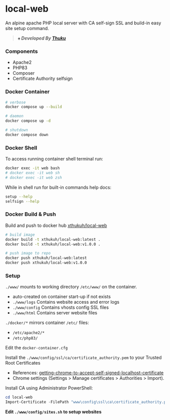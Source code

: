 # local-web

An alpine apache PHP local server with CA self-sign SSL and build-in easy site setup command.

> _**♠️ Developed By [Thuku](https://github.com/xthukuh)**_

### Components
- Apache2
- PHP83
- Composer
- Certificate Authority selfsign

### Docker Container

```sh
# verbose
docker compose up --build

# daemon
docker compose up -d

# shutdown
docker compose down
```

### Docker Shell

To access running container shell terminal run:

```sh
docker exec -it web bash
# docker exec -it web sh
# docker exec -it web zsh
```

While in shell run for built-in commands help docs:

```sh
setup --help
selfsign --help
```

### Docker Build & Push

Build and push to docker hub  [xthukuh/local-web](https://hub.docker.com/repository/docker/xthukuh/local-web/general)

```sh
# build image
docker build -t xthukuh/local-web:latest .
docker build -t xthukuh/local-web:v1.0.0 .

# push image to repo
docker push xthukuh/local-web:latest
docker push xthukuh/local-web:v1.0.0
```

### Setup

`./www/` mounts to working directory `/etc/www/` on the container.
- auto-created on container start-up if not exists
- `./www/logs` Contains website access and error logs
- `./www/config` Contains vhosts config SSL files
- `./www/html` Contains server website files

`./docker/*` mirrors container `/etc/` files:
- `/etc/apache2/*`
- `/etc/php83/`

Edit the `docker-container.cfg`

Install the `./www/config/ssl/ca/certificate_authority.pem` to your Trusted Root Certificates
- References: [getting-chrome-to-accept-self-signed-localhost-certificate](https://stackoverflow.com/questions/7580508/getting-chrome-to-accept-self-signed-localhost-certificate)
- Chrome settings (Settings > Manage certificates > Authorities > Import).

Install CA using Administrator PowerShell:
```PowerShell
cd local-web
Import-Certificate -FilePath "www\config\ssl\ca\certificate_authority.pem" -CertStoreLocation "Cert:\LocalMachine\Root"
```

**Edit `./www/config/sites.sh` to setup websites**
